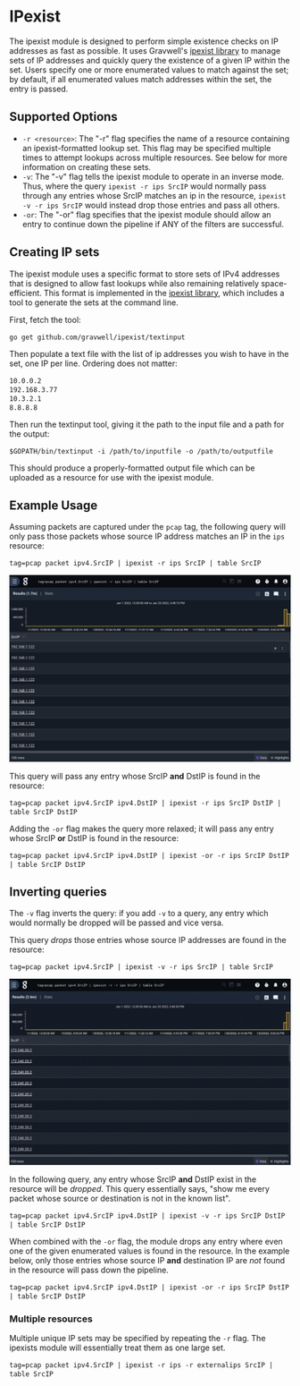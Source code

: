 # IPexist

The ipexist module is designed to perform simple existence checks on IP addresses as fast as possible. It uses Gravwell's [ipexist library](https://github.com/gravwell/ipexist) to manage sets of IP addresses and quickly query the existence of a given IP within the set. Users specify one or more enumerated values to match against the set; by default, if all enumerated values match addresses within the set, the entry is passed.

## Supported Options

* `-r <resource>`: The "-r" flag specifies the name of a resource containing an ipexist-formatted lookup set. This flag may be specified multiple times to attempt lookups across multiple resources. See below for more information on creating these sets.
* `-v`: The "-v" flag tells the ipexist module to operate in an inverse mode. Thus, where the query `ipexist -r ips SrcIP` would normally pass through any entries whose SrcIP matches an ip in the resource, `ipexist -v -r ips SrcIP` would instead drop those entries and pass all others.
* `-or`: The "-or" flag specifies that the ipexist module should allow an entry to continue down the pipeline if ANY of the filters are successful.

## Creating IP sets

The ipexist module uses a specific format to store sets of IPv4 addresses that is designed to allow fast lookups while also remaining relatively space-efficient. This format is implemented in the [ipexist library](https://github.com/gravwell/ipexist), which includes a tool to generate the sets at the command line.

First, fetch the tool:

	go get github.com/gravwell/ipexist/textinput

Then populate a text file with the list of ip addresses you wish to have in the set, one IP per line. Ordering does not matter:

	10.0.0.2
	192.168.3.77
	10.3.2.1
	8.8.8.8

Then run the textinput tool, giving it the path to the input file and a path for the output:

	$GOPATH/bin/textinput -i /path/to/inputfile -o /path/to/outputfile

This should produce a properly-formatted output file which can be uploaded as a resource for use with the ipexist module.

## Example Usage

Assuming packets are captured under the `pcap` tag, the following query will only pass those packets whose source IP address matches an IP in the `ips` resource:

```gravwell
tag=pcap packet ipv4.SrcIP | ipexist -r ips SrcIP | table SrcIP
```

![](ipexist1.png)

This query will pass any entry whose SrcIP **and** DstIP is found in the resource:

```gravwell
tag=pcap packet ipv4.SrcIP ipv4.DstIP | ipexist -r ips SrcIP DstIP | table SrcIP DstIP
```

Adding the `-or` flag makes the query more relaxed; it will pass any entry whose SrcIP **or** DstIP is found in the resource:

```gravwell
tag=pcap packet ipv4.SrcIP ipv4.DstIP | ipexist -or -r ips SrcIP DstIP | table SrcIP DstIP
```

## Inverting queries

The `-v` flag inverts the query: if you add `-v` to a query, any entry which would normally be dropped will be passed and vice versa.

This query *drops* those entries whose source IP addresses are found in the resource:

```gravwell
tag=pcap packet ipv4.SrcIP | ipexist -v -r ips SrcIP | table SrcIP
```

![](ipexist2.png)

In the following query, any entry whose SrcIP **and** DstIP exist in the resource will be *dropped*. This query essentially says, "show me every packet whose source or destination is not in the known list".

```gravwell
tag=pcap packet ipv4.SrcIP ipv4.DstIP | ipexist -v -r ips SrcIP DstIP | table SrcIP DstIP
```

When combined with the `-or` flag, the module drops any entry where even one of the given enumerated values is found in the resource. In the example below, only those entries whose source IP **and** destination IP are *not* found in the resource will pass down the pipeline.

```gravwell
tag=pcap packet ipv4.SrcIP ipv4.DstIP | ipexist -or -r ips SrcIP DstIP | table SrcIP DstIP
```

### Multiple resources

Multiple unique IP sets may be specified by repeating the `-r` flag. The ipexists module will essentially treat them as one large set.

```gravwell
tag=pcap packet ipv4.SrcIP | ipexist -r ips -r externalips SrcIP | table SrcIP
```
